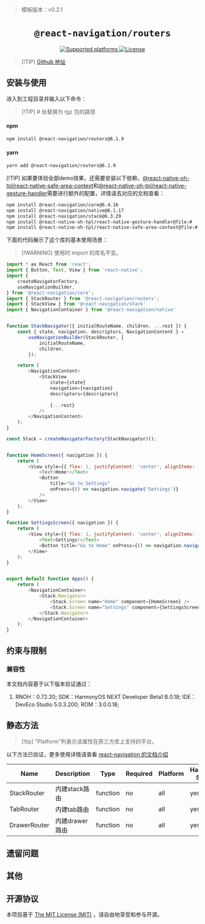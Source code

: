 > 模板版本：v0.2.1

<p align="center">
  <h1 align="center"> <code>@react-navigation/routers</code> </h1>
</p>
<p align="center">
    <a href="https://github.com/react-navigation/react-navigation/tree/6.x/packages/routers">
        <img src="https://img.shields.io/badge/platforms-android%20|%20ios%20|%20harmony%20-lightgrey.svg" alt="Supported platforms" />
    </a>
    <a href="https://github.com/react-navigation/react-navigation/blob/6.x/packages/routers/LICENSE">
        <img src="https://img.shields.io/badge/license-MIT-green.svg" alt="License" />
    </a>
</p>

> [!TIP] [Github 地址](https://github.com/react-navigation/react-navigation/tree/6.x/packages/routers)

## 安装与使用

进入到工程目录并输入以下命令：

> [!TIP] # 处替换为 tgz 包的路径

<!-- tabs:start -->

#### **npm**

```bash
npm install @react-navigation/routers@6.1.9
```

#### **yarn**

```bash
yarn add @react-navigation/routers@6.1.9
```

[!TIP] 如果要体验全部demo效果，还需要安装以下依赖，[@react-native-oh-tpl/react-native-safe-area-context](/zh-cn/react-native-safe-area-context.md)和[@react-native-oh-tpl/react-native-gesture-handler](/zh-cn/react-native-gesture-handler.md)需要进行额外的配置，详情请去对应的文档查看：
```bash
npm install @react-navigation/core@6.4.16
npm install @react-navigation/native@6.1.17
npm install @react-navigation/stack@6.3.29
npm install @react-native-oh-tpl/react-native-gesture-handler@file:#
npm install @react-native-oh-tpl/react-native-safe-area-context@file:#
```

<!-- tabs:end -->

下面的代码展示了这个库的基本使用场景：

> [!WARNING] 使用时 import 的库名不变。

```js
import * as React from 'react';
import { Button, Text, View } from 'react-native';
import {
    createNavigatorFactory,
    useNavigationBuilder,
} from '@react-navigation/core';
import { StackRouter } from '@react-navigation/routers';
import { StackView } from '@react-navigation/stack'
import { NavigationContainer } from '@react-navigation/native'


function StackNavigator({ initialRouteName, children, ...rest }) {
    const { state, navigation, descriptors, NavigationContent } =
        useNavigationBuilder(StackRouter, {
            initialRouteName,
            children,
        });

    return (
        <NavigationContent>
            <StackView
                state={state}
                navigation={navigation}
                descriptors={descriptors}
                
                {...rest}
            />
        </NavigationContent>
    );
}

const Stack = createNavigatorFactory(StackNavigator)();


function HomeScreen({ navigation }) {
    return (
        <View style={{ flex: 1, justifyContent: 'center', alignItems: 'center' }}>
            <Text>Home!</Text>
            <Button
                title="Go to Settings"
                onPress={() => navigation.navigate('Settings')}
            />
        </View>
    );
}

function SettingsScreen({ navigation }) {
    return (
        <View style={{ flex: 1, justifyContent: 'center', alignItems: 'center' }}>
            <Text>Settings!</Text>
            <Button title="Go to Home" onPress={() => navigation.navigate('Home')} />
        </View>
    );
}


export default function Apps() {
    return (
        <NavigationContainer>
            <Stack.Navigator>
                <Stack.Screen name="Home" component={HomeScreen} />
                <Stack.Screen name="Settings" component={SettingsScreen} />
            </Stack.Navigator>
        </NavigationContainer>
    );
}
```



## 约束与限制

### 兼容性

本文档内容基于以下版本验证通过：

1. RNOH：0.72.20; SDK：HarmonyOS NEXT Developer Beta1 B.0.18; IDE：DevEco Studio 5.0.3.200; ROM：3.0.0.18;


## 静态方法

> [!tip] "Platform"列表示该属性在原三方库上支持的平台。

以下方法已验证，更多使用详情请查看 [react-navigation 的文档介绍](https://reactnavigation.org/docs/getting-started/)

| Name         | Description    | Type     | Required | Platform | HarmonyOS Support |
| ------------ | -------------- | -------- | -------- | -------- | ----------------- |
| StackRouter  | 内建stack路由  | function | no       | all      | yes               |
| TabRouter    | 内建tab路由    | function | no       | all      | yes               |
| DrawerRouter | 内建drawer路由 | function | no       | all      | yes               |


## 遗留问题

## 其他

## 开源协议

本项目基于 [The MIT License (MIT)](https://github.com/react-navigation/react-navigation/blob/6.x/packages/routers/LICENSE) ，请自由地享受和参与开源。
